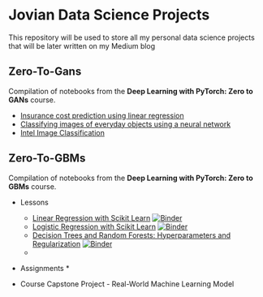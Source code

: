 # Jovian Data Science Projects
This repository will be used to store all my personal data science projects that will be later written on my Medium blog

## Zero-To-Gans
Compilation of notebooks from the **Deep Learning with PyTorch: Zero to GANs** course.
* [Insurance cost prediction using linear regression](https://github.com/jcawesome/jcds-jovian-projects/blob/main/notebooks/insurance-linear-regression)
* [Classifying images of everyday objects using a neural network](https://github.com/jcawesome/jcds-jovian-projects/tree/main/notebooks/cifar10-feedforward)
* [Intel Image Classification](https://github.com/jcawesome/jcds-jovian-projects/tree/main/notebooks/landscape-classification-zerotogans-project#landscape-image-classification-using-convolutional-neural-networks) 

## Zero-To-GBMs
Compilation of notebooks from the **Deep Learning with PyTorch: Zero to GBMs** course.
* Lessons
  * [Linear Regression with Scikit Learn](https://github.com/jcawesome/jcds-jovian-projects/tree/main/notebooks/Zero-To-GBMs/01_Lessons/python-sklearn-linear-regression-v-1) [![Binder](https://mybinder.org/badge_logo.svg)](https://mybinder.org/v2/gh/jcawesome/jcds-jovian-projects/HEAD?labpath=notebooks%2FZero-To-GBMs%2F01_Lessons%2Fpython-sklearn-linear-regression-v-1%2Fpython-sklearn-linear-regression.ipynb)
  * [Logistic Regression with Scikit Learn](https://github.com/jcawesome/jcds-jovian-projects/tree/main/notebooks/Zero-To-GBMs/01_Lessons/python-sklearn-logistic-regression-v-1) [![Binder](https://mybinder.org/badge_logo.svg)](https://mybinder.org/v2/gh/jcawesome/jcds-jovian-projects/HEAD?labpath=notebooks%2FZero-To-GBMs%2F01_Lessons%2Fpython-sklearn-logistic-regression-v-1%2Fpython-sklearn-logistic-regression.ipynb)
  * [Decision Trees and Random Forests: Hyperparameters and Regularization](https://github.com/jcawesome/jcds-jovian-projects/tree/main/notebooks/Zero-To-GBMs/01_Lessons/sklearn-decision-trees-random-forests-v-39) [![Binder](https://mybinder.org/badge_logo.svg)](https://mybinder.org/v2/gh/jcawesome/jcds-jovian-projects/HEAD?labpath=notebooks%2FZero-To-GBMs%2F01_Lessons%2Fsklearn-decision-trees-random-forests-v-39%2Fsklearn-decision-trees-random-forests)
  * 

* Assignments
  *

* Course Capstone Project - Real-World Machine Learning Model
